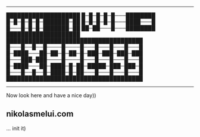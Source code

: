 ----------------------------------------------------------------------------

████████████████████
█─█─█─█─█───████████
█─█─█─█─█─███████─██
█─█─█─█─█───████───█
█───█─█─█─███████─██
██─██───█───████████
████████████████████
█████████████████████████████████████
█───█──█──█────█────█───█───█───█───█
█─████───██─██─█─██─█─███─███─███─███
█───███─███────█────█───█───█───█───█
█─████───██─████─█─██─█████─███─███─█
█───█──█──█─████─█─██───█───█───█───█
█████████████████████████████████████

----------------------------------------------------------------------------

Now look here and have a nice day))
## nikolasmelui.com
... init it)